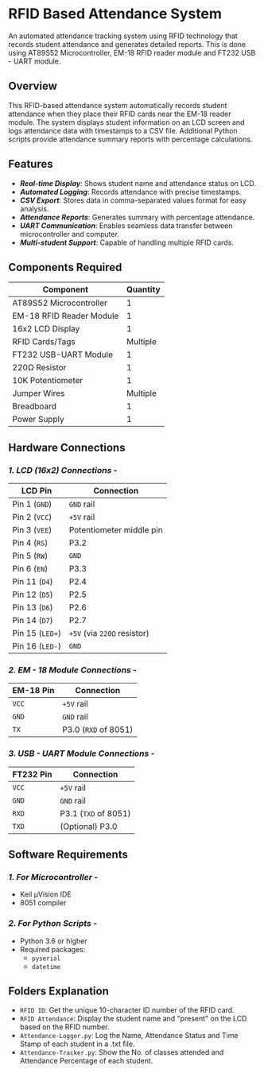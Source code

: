 # RFID Based Attendance System

An automated attendance tracking system using RFID technology that records student attendance and generates detailed reports. This is done using AT89S52 Microcontroller, EM-18 RFID reader module and FT232 USB - UART module.

## Overview

This RFID-based attendance system automatically records student attendance when they place their RFID cards near the EM-18 reader module. The system displays student information on an LCD screen and logs attendance data with timestamps to a CSV file. Additional Python scripts provide attendance summary reports with percentage calculations.

## Features

- ***Real-time Display***: Shows student name and attendance status on LCD.
- ***Automated Logging***: Records attendance with precise timestamps.
- ***CSV Export***: Stores data in comma-separated values format for easy analysis.
- ***Attendance Reports***: Generates summary with percentage attendance.
- ***UART Communication***: Enables seamless data transfer between microcontroller and computer.
- ***Multi-student Support***: Capable of handling multiple RFID cards.

## Components Required

| Component | Quantity |
|-----------|----------|
| AT89S52 Microcontroller | 1 |
| EM-18 RFID Reader Module | 1 |
| 16x2 LCD Display | 1 |
| RFID Cards/Tags | Multiple |
| FT232 USB-UART Module | 1 |
| 220Ω Resistor | 1 |
| 10K Potentiometer | 1 |
| Jumper Wires | Multiple |
| Breadboard | 1 |
| Power Supply | 1 |

## Hardware Connections

### ***1. LCD (16x2) Connections*** -

| LCD Pin | Connection |
|---------|------------|
| Pin 1 (`GND`) | `GND` rail |
| Pin 2 (`VCC`) | `+5V` rail |
| Pin 3 (`VEE`) | Potentiometer middle pin |
| Pin 4 (`RS`) | P3.2 |
| Pin 5 (`RW`) | `GND` |
| Pin 6 (`EN`) | P3.3 |
| Pin 11 (`D4`) | P2.4 |
| Pin 12 (`D5`) | P2.5 |
| Pin 13 (`D6`) | P2.6 |
| Pin 14 (`D7`) | P2.7 |
| Pin 15 (`LED+`) | `+5V` (via `220Ω` resistor) |
| Pin 16 (`LED-`) | `GND` |

### ***2. EM - 18 Module Connections*** - 

| EM-18 Pin | Connection |
|----------|------------|
| `VCC` | `+5V` rail |
| `GND` | `GND` rail |
| `TX` | P3.0 (`RXD` of 8051) |

### ***3. USB - UART Module Connections*** - 

| FT232 Pin | Connection |
|----------|------------|
| `VCC` | `+5V` rail |
| `GND` | `GND` rail |
| `RXD` | P3.1 (`TXD` of 8051) |
| `TXD` | (Optional) P3.0 |

## Software Requirements

### ***1. For Microcontroller*** - 
- Keil μVision IDE
- 8051 compiler

### ***2. For Python Scripts*** - 
- Python 3.6 or higher
- Required packages:
  - `pyserial`
  - `datetime`

## Folders Explanation

- `RFID ID`: Get the unique 10-character ID number of the RFID card.
- `RFID Attendance`: Display the student name and "present" on the LCD based on the RFID number.
- `Attendance-Logger.py`: Log the Name, Attendance Status and Time Stamp of each student in a .txt file.
- `Attendance-Tracker.py`: Show the No. of classes attended and Attendance Percentage of each student.
